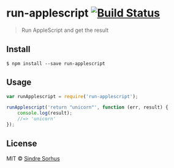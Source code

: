 # run-applescript [![Build Status](https://travis-ci.org/sindresorhus/run-applescript.svg?branch=master)](https://travis-ci.org/sindresorhus/run-applescript)

> Run AppleScript and get the result


## Install

```
$ npm install --save run-applescript
```


## Usage

```js
var runApplescript = require('run-applescript');

runApplescript('return "unicorn"', function (err, result) {
	console.log(result);
	//=> 'unicorn'
});
```


## License

MIT © [Sindre Sorhus](http://sindresorhus.com)
